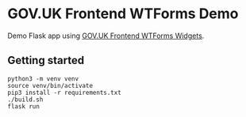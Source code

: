 # GOV.UK Frontend WTForms Demo

Demo Flask app using [GOV.UK Frontend WTForms Widgets](https://github.com/LandRegistry/govuk-frontend-wtf).

## Getting started

```shell
python3 -m venv venv
source venv/bin/activate
pip3 install -r requirements.txt
./build.sh
flask run
```
